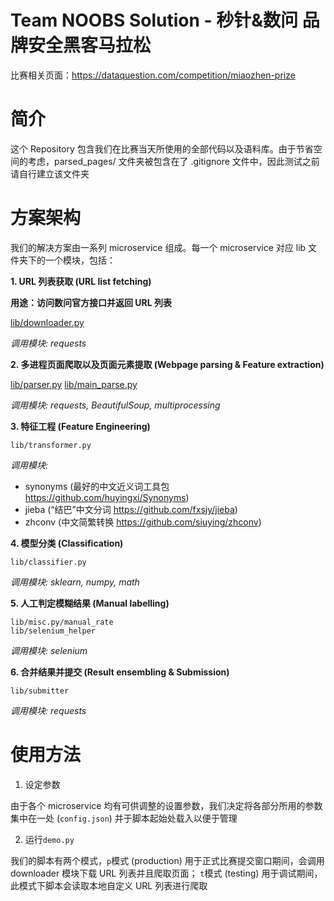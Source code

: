 Team NOOBS Solution - 秒针&数问 品牌安全黑客马拉松
======
比赛相关页面：https://dataquestion.com/competition/miaozhen-prize

简介
======
这个 Repository 包含我们在比赛当天所使用的全部代码以及语料库。由于节省空间的考虑，parsed_pages/ 文件夹被包含在了 .gitignore 文件中，因此测试之前请自行建立该文件夹


方案架构
======
我们的解决方案由一系列 microservice 组成。每一个 microservice 对应 lib 文件夹下的一个模块，包括：

**1. URL 列表获取 (URL list fetching)**

**用途：访问数问官方接口并返回 URL 列表**

  [lib/downloader.py](https://github.com/jonathanlxy/miaozhen_hackathon/blob/master/lib/downloader.py)

*调用模块: requests*


**2. 多进程页面爬取以及页面元素提取 (Webpage parsing & Feature extraction)**

  [lib/parser.py](https://github.com/jonathanlxy/miaozhen_hackathon/blob/master/lib/parser.py)
  [lib/main_parse.py](https://github.com/jonathanlxy/miaozhen_hackathon/blob/master/lib/main_parse.py)

*调用模块: requests, BeautifulSoup, multiprocessing*


**3. 特征工程 (Feature Engineering)**
    
    lib/transformer.py

*调用模块:* 

* synonyms (最好的中文近义词工具包 https://github.com/huyingxi/Synonyms)
* jieba (“结巴”中文分词 https://github.com/fxsjy/jieba)
* zhconv (中文简繁转换 https://github.com/siuying/zhconv)

**4. 模型分类 (Classification)**

    lib/classifier.py

*调用模块: sklearn, numpy, math* 

**5. 人工判定模糊结果 (Manual labelling)**

    lib/misc.py/manual_rate
    lib/selenium_helper

*调用模块: selenium* 

**6. 合并结果并提交 (Result ensembling & Submission)**

    lib/submitter

*调用模块: requests*

使用方法
======
1. 设定参数

由于各个 microservice 均有可供调整的设置参数，我们决定将各部分所用的参数集中在一处 (`config.json`) 并于脚本起始处载入以便于管理

2. 运行`demo.py`

我们的脚本有两个模式，`p`模式 (production) 用于正式比赛提交窗口期间，会调用 downloader 模块下载 URL 列表并且爬取页面； `t`模式 (testing) 用于调试期间，此模式下脚本会读取本地自定义 URL 列表进行爬取
